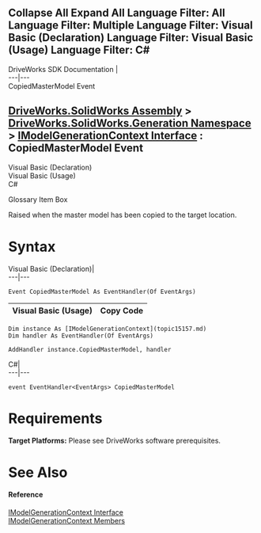 Collapse All Expand All Language Filter: All  Language Filter: Multiple  Language Filter: Visual Basic (Declaration) Language Filter: Visual Basic (Usage) Language Filter: C#  
---  
DriveWorks SDK Documentation  |   
---|---  
CopiedMasterModel Event   
  
[DriveWorks.SolidWorks Assembly](topic13342.md) > [DriveWorks.SolidWorks.Generation Namespace](topic15094.md) > [IModelGenerationContext Interface](topic15157.md) : CopiedMasterModel Event  
---  
  
Visual Basic (Declaration)    
Visual Basic (Usage)    
C# 

Glossary Item Box

Raised when the master model has been copied to the target location. 

# Syntax

Visual Basic (Declaration)|   
---|---  
      
    
    Event CopiedMasterModel As EventHandler(Of EventArgs)  
  
Visual Basic (Usage)| Copy Code  
---|---  
      
    
    Dim instance As [IModelGenerationContext](topic15157.md)
    Dim handler As EventHandler(Of EventArgs)
     
    AddHandler instance.CopiedMasterModel, handler  
  
C#|   
---|---  
      
    
    event EventHandler<EventArgs> CopiedMasterModel  
  
# Requirements

**Target Platforms:** Please see DriveWorks software prerequisites.

# See Also

#### Reference

[IModelGenerationContext Interface](topic15157.md)   
[IModelGenerationContext Members](topic15158.md)


